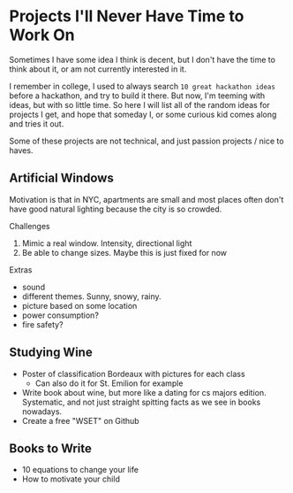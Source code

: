 # Projects I'll Never Have Time to Work On

Sometimes I have some idea I think is decent, but I don't have the time to think about it, or am not currently interested in it.

I remember in college, I used to always search `10 great hackathon ideas` before a hackathon, and try to build it there. But now, I'm teeming with ideas, but with so little time. So here I will list all of the random ideas for projects I get, and hope that someday I, or some curious kid comes along and tries it out.

Some of these projects are not technical, and just passion projects / nice to haves.

## Artificial Windows

Motivation is that in NYC, apartments are small and most places often don't have good natural lighting because the city is so crowded.

Challenges 
1. Mimic a real window. Intensity, directional light 
2. Be able to change sizes. Maybe this is just fixed for now

Extras 
- sound 
- different themes. Sunny, snowy, rainy.
- picture based on some location 
- power consumption? 
- fire safety? 

## Studying Wine

- Poster of classification Bordeaux with pictures for each class
  - Can also do it for St. Emilion for example
- Write book about wine, but more like a dating for cs majors edition. Systematic, and not just straight spitting facts as we see in books nowadays.
- Create a free "WSET" on Github

## Books to Write

- 10 equations to change your life
- How to motivate your child
